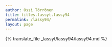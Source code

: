 ```yaml
---
author: Ossi Törrönen
title: titles.lassyt.lassy94
permalink: /lassy94/
layout: page
---
```

{% translate_file _lassyt/lassy94/lassy94.md %}